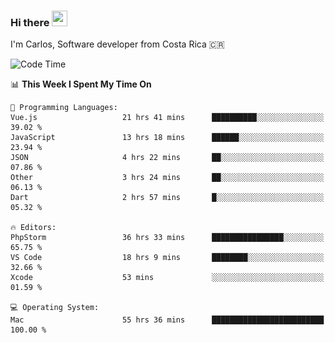 ### Hi there <img src="https://media.giphy.com/media/hvRJCLFzcasrR4ia7z/giphy.gif" width="25px" height="25px">

I'm Carlos, Software developer from Costa Rica 🇨🇷

[//]: # (<a href="https://app.daily.dev/carum98"><img src="https://github.com/carum98/carum98/blob/main/devcard.svg" width="400" alt="Carlos Umaña Acevedo's Dev Card"/></a>)


<!--START_SECTION:waka-->
![Code Time](http://img.shields.io/badge/Code%20Time-13%2C324%20hrs%203%20mins-blue)

📊 **This Week I Spent My Time On** 

```text
💬 Programming Languages: 
Vue.js                   21 hrs 41 mins      ██████████░░░░░░░░░░░░░░░   39.02 % 
JavaScript               13 hrs 18 mins      ██████░░░░░░░░░░░░░░░░░░░   23.94 % 
JSON                     4 hrs 22 mins       ██░░░░░░░░░░░░░░░░░░░░░░░   07.86 % 
Other                    3 hrs 24 mins       ██░░░░░░░░░░░░░░░░░░░░░░░   06.13 % 
Dart                     2 hrs 57 mins       █░░░░░░░░░░░░░░░░░░░░░░░░   05.32 % 

🔥 Editors: 
PhpStorm                 36 hrs 33 mins      ████████████████░░░░░░░░░   65.75 % 
VS Code                  18 hrs 9 mins       ████████░░░░░░░░░░░░░░░░░   32.66 % 
Xcode                    53 mins             ░░░░░░░░░░░░░░░░░░░░░░░░░   01.59 % 

💻 Operating System: 
Mac                      55 hrs 36 mins      █████████████████████████   100.00 % 
```


<!--END_SECTION:waka-->
